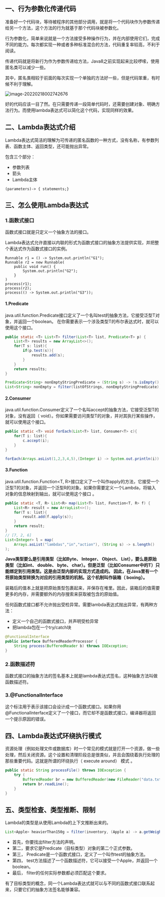 ## 一、行为参数化传递代码

准备好一个代码块，等待被程序的其他部分调用，就是将一个代码块作为参数传递给另一个方法，这个方法的行为就基于那个代码块被参数化。



行为参数化，简单来说就是一个方法接受多种操作行为，并在内部使用它们，完成不同的能力。每次都实现一种或者多种标准混合的方法，代码重复率较高，不利于阅读。

传递代码就是将新行为作为参数传递给方法，Java8之前实现起来比较啰嗦，使用匿名类可以减少一些。

其中，匿名类相较于前面的每次实现一个单独的方法好一些，但是代码笨重，有时候不利于理解。

![image-20220218002742676](https://cdn.jsdelivr.net/gh/JarvisTH/picbed/img/20220218002751.png)

好的代码应该一目了然。在只需要传递一段简单代码时，还需要创建对象、明确方法行为。而使用lambda表达式可以简化这个代码，实现同样的效果。



## 二、Lambda表达式介绍

Lambda表达式简洁的理解为可传递的匿名函数的一种方式，没有名称，有参数列表、函数主体、返回类型，还可能抛出异常。

包含三个部分：

- 参数列表
- 箭头
- Lambda主体

```
(parameters)-> { statements;}
```

## 三、怎么使用Lambda表达式

### 1.函数式接口

函数式接口就是只定义一个抽象方法的接口。

Lambda表达式允许直接以内联的形式为函数式接口的抽象方法提供实现，并把整个表达式作为函数式接口的实例。

```
Runnable r1 = () -> System.out.println("G1");
Runnable r2 = new Runnable(
	public void run() {
		System.out.println("G2");
	}
)
process(r1);
process(r2);
process(() -> System.out.println("G3"));
```

#### 1.Predicate

java.util.function.Predicate<T>接口定义了一个名叫test的抽象方法，它接受泛型T对象，并返回一个boolean。  在你需要表示一个涉及类型T的布尔表达式时，就可以使用这个接口。  

```java
public static <T> List<T> filter(List<T> list, Predicate<T> p) {
    List<T> results = new ArrayList<>();
    for(T s: list){
        if(p.test(s)){
        	results.add(s);
        }
    }
    return results;
}

Predicate<String> nonEmptyStringPredicate = (String s) -> !s.isEmpty();
List<String> nonEmpty = filter(listOfStrings, nonEmptyStringPredicate);	
```

#### 2.Consumer

java.util.function.Consumer<T>定义了一个名叫accept的抽象方法，它接受泛型T的对象，没有返回（ void）。你如果需要访问类型T的对象，并对其执行某些操作，就可以使用这个接口。  

```java
public static <T> void forEach(List<T> list, Consumer<T> c){
	for(T i: list){
    	c.accept(i);
    }
}

forEach(Arrays.asList(1,2,3,4,5),(Integer i) -> System.out.println(i));
```

#### 3.Function

java.util.function.Function<T, R>接口定义了一个叫作apply的方法，它接受一个泛型T的对象，并返回一个泛型R的对象。如果你需要定义一个Lambda，将输入对象的信息映射到输出，就可以使用这个接口 。

```java
public static <T, R> List<R> map(List<T> list, Function<T, R> f) {
    List<R> result = new ArrayList<>();
    for(T s: list){
    	result.add(f.apply(s));
    }
    return result;
}
// [7, 2, 6]
List<Integer> l = map(
    Arrays.asList("lambdas","in","action"), (String s) -> s.length()
);
```

**Java类型要么是引用类型（比如Byte、 Integer、 Object、 List），要么是原始类型（比如int、 double、 byte、 char）。但是泛型（比如Consumer<T>中的T）只能绑定到引用类型。这是由泛型内部的实现方式造成的。 因此，在Java里有一个将原始类型转换为对应的引用类型的机制。这个机制叫作装箱（ boxing）。**  

装箱后的值本᠎上就是把原始类型包裹起来，并保存在堆里。因此，装箱后的值需要更多的内存，并需要额外的内存搜索来获取被包含的原始值。  

任何函数式接口都不允许抛出受检异常。需要lambda表达式抛出异常，有两种方法：

-  定义一个自己的函数式接口，并声明受检异常
- 把lambda包在一个try/catch块

```java
@FunctionalInterface
public interface BufferedReaderProcessor {
	String process(BufferedReader b) throws IOException;
}
```



### 2.函数描述符

函数式接口的抽象方法的签名基本上就是lambda表达式签名，这种抽象方法叫做函数描述符。



### 3.@FunctionalInterface  

这个标注用于表示该接口会设计成一个函数式接口。如果你用@FunctionalInterface定义了一个接口，而它却不是函数式接口，编译器将返回一个提示原因的错误。  

## 四、Lambda表达式环绕执行模式

资源处理（例如处理文件或数据库）时一个常见的模式就是打开一个资源，做一些处理，然后关闭资源。这个设置和清理阶段总是很类似，并且会围绕着执行处理的那些重要代码。这就是所谓的环绕执行（ execute around） 模式  。

```java
public static String processFile() throws IOException {
    try (
        BufferedReader br = new BufferedReader(new FileReader("data.txt"))) {
        return br.readLine();
    }
}
```

## 五、类型检查、类型推断、限制

Lambda的类型是从使用Lambda的上下文推断出来的。  

```java
List<Apple> heavierThan150g = filter(inventory, (Apple a) -> a.getWeight() > 150);
```

- 首先，你要找出filter方法的声明。
- 第二，要求它是Predicate<Apple>（目标类型）对象的第二个正式参数。
- 第三， Predicate<Apple>是一个函数式接口，定义了一个叫作test的抽象方法。
- 第四， test方法描述了一个函数描述符，它可以接受一个Apple，并返回一个boolean。
- 最后， filter的任何实际参数都必须匹配这个要求。  

有了目标类型的概念，同一个Lambda表达式就可以与不同的函数式接口联系起来，只要它们的抽象方法签名能够兼容。  
